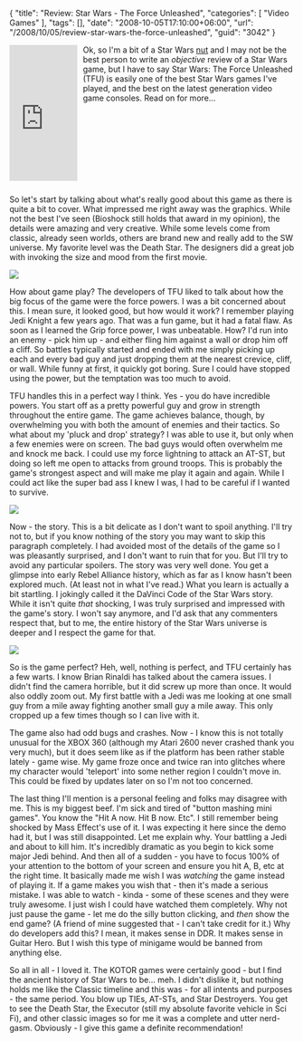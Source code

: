 {
	"title": "Review: Star Wars - The Force Unleashed",
	"categories": [
		"Video Games"
	],
	"tags": [],
	"date": "2008-10-05T17:10:00+06:00",
	"url": "/2008/10/05/review-star-wars-the-force-unleashed",
	"guid": "3042"
}

<iframe src="http://rcm-na.amazon-adsystem.com/e/cm?t=raymondcamden-20&o=1&p=8&l=as1&asins=B000R0URCE&fc1=000000&IS2=1&lt1=_top&m=amazon&lc1=0000FF&bc1=000000&bg1=FFFFFF&f=ifr" style="width:120px;height:240px;margin-right:10px;margin-bottom:10px" scrolling="no" marginwidth="0" marginheight="0" frameborder="0" align="left"></iframe>

Ok, so I'm a bit of a Star Wars <a href="http://www.raymondcamden.com/images/tat.jpg">nut</a> and I may not be the best person to write an <i>objective</i> review of a Star Wars game, but I have to say Star Wars: The Force Unleashed (TFU) is easily one of the best Star Wars games I've played, and the best on the latest generation video game consoles. Read on for more...
<br clear="left">
<!--more-->
So let's start by talking about what's really good about this game as there is quite a bit to cover. What impressed me right away was the graphics. While not the best I've seen (Bioshock still holds that award in my opinion), the details were amazing and very creative. While some levels come from classic, already seen worlds, others are brand new and really add to the SW universe. My favorite level was the Death Star. The designers did a great job with invoking the size and mood from the first movie. 

<img src="https://static.raymondcamden.com/images/cfjedi/tfu1.jpg">

How about game play? The developers of TFU liked to talk about how the big focus of the game were the force powers. I was a bit concerned about this. I mean sure, it looked good, but how would it work? I remember playing Jedi Knight a few years ago. That was a fun game, but it had a fatal flaw. As soon as I learned the Grip force power, I was unbeatable. How? I'd run into an enemy - pick him up - and either fling him against a wall or drop him off a cliff. So battles typically started and ended with me simply picking up each and every bad guy and just dropping them at the nearest crevice, cliff, or wall. While funny at first, it quickly got boring. Sure I could have stopped using the power, but the temptation was too much to avoid. 

TFU handles this in a perfect way I think. Yes - you do have incredible powers. You start off as a pretty powerful guy and grow in strength throughout the entire game. The game achieves balance, though, by overwhelming you with both the amount of enemies and their tactics. So what about my 'pluck and drop' strategy? I was able to use it, but only when a few enemies were on screen. The bad guys would often overwhelm me and knock me back. I could use my force lightning to attack an AT-ST, but doing so left me open to attacks from ground troops. This is probably the game's strongest aspect and will make me play it again and again. While I could act like the super bad ass I knew I was, I had to be careful if I wanted to survive. 

<img src="https://static.raymondcamden.com/images/cfjedi/tfu2.jpg">

Now - the story. This is a bit delicate as I don't want to spoil anything. I'll try not to, but if you know nothing of the story you may want to skip this paragraph completely. I had avoided most of the details of the game so I was pleasantly surprised, and I don't want to ruin that for you. But I'll try to avoid any particular spoilers. The story was very well done. You get a glimpse into early Rebel Alliance history, which as far as I know hasn't been explored much. (At least not in what I've read.) What you learn is actually a bit startling. I jokingly called it the DaVinci Code of the Star Wars story. While it isn't quite <i>that</i> shocking, I was truly surprised and impressed with the game's story. I won't say anymore, and I'd ask that any commenters respect that, but to me, the entire history of the Star Wars universe is deeper and I respect the game for that. 

<img src="https://static.raymondcamden.com/images/cfjedi/tfu3.jpg">

So is the game perfect? Heh, well, nothing is perfect, and TFU certainly has a few warts. I know Brian Rinaldi has talked about the camera issues. I didn't find the camera horrible, but it did screw up more than once. It would also oddly zoom out. My first battle with a Jedi was me looking at one small guy from a mile away fighting another small guy a mile away. This only cropped up a few times though so I can live with it.

The game also had odd bugs and crashes. Now - I know this is not totally unusual for the XBOX 360 (although my Atari 2600 never crashed thank you very much), but it does seem like as if the platform has been rather stable lately - game wise. My game froze once and twice ran into glitches where my character would 'teleport' into some nether region I couldn't move in. This could be fixed by updates later on so I'm not too concerned.

The last thing I'll mention is a personal feeling and folks may disagree with me. This is my biggest beef. I'm sick and tired of "button mashing mini games". You know the "Hit A now. Hit B now. Etc". I still remember being shocked by Mass Effect's use of it. I was expecting it here since the demo had it, but I was still disappointed. Let me explain why. Your battling a Jedi and about to kill him. It's incredibly dramatic as you begin to kick some major Jedi behind. And then all of a sudden - you have to focus 100% of your attention to the bottom of your screen and ensure you hit A, B, etc at the right time. It basically made me wish I was <i>watching</i> the game instead of playing it. If a game makes you wish that - then it's made a serious mistake. I was able to watch - kinda - some of these scenes and they were truly awesome. I just wish I could have watched them completely. Why not just pause the game - let me do the silly button clicking, and <i>then</i> show the end game? (A friend of mine suggested that - I can't take credit for it.) Why do developers add this? I mean, it makes sense in DDR. It makes sense in Guitar Hero. But I wish this type of minigame would be banned from anything else.

So all in all - I loved it. The KOTOR games were certainly good - but I find the ancient history of Star Wars to be... meh. I didn't dislike it, but nothing holds me like the Classic timeline and this was - for all intents and purposes - the same period. You blow up TIEs, AT-STs, and Star Destroyers. You get to see the Death Star, the Executor (still my absolute favorite vehicle in Sci Fi), and other classic images so for me it was a complete and utter nerd-gasm. Obviously - I give this game a definite recommendation!
